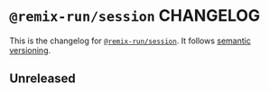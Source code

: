# `@remix-run/session` CHANGELOG

This is the changelog for [`@remix-run/session`](https://github.com/remix-run/remix/tree/main/packages/session). It follows [semantic versioning](https://semver.org/).

## Unreleased
